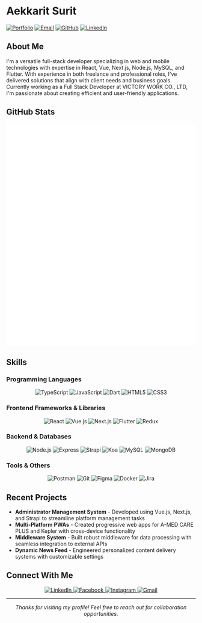 # Aekkarit Surit

[![Portfolio](https://img.shields.io/badge/Portfolio-nightkuzan.github.io-brightgreen?style=for-the-badge)](https://nightkuzan.github.io/My-Portfolio/)
[![Email](https://img.shields.io/badge/Email-aekkarit12%40gmail.com-D14836?style=for-the-badge&logo=gmail&logoColor=white)](mailto:aekkarit12@gmail.com)
[![GitHub](https://img.shields.io/badge/GitHub-nightkuzan-181717?style=for-the-badge&logo=github&logoColor=white)](https://github.com/nightkuzan)
[![LinkedIn](https://img.shields.io/badge/LinkedIn-Aekkarit_Surit-0077B5?style=for-the-badge&logo=linkedin&logoColor=white)](www.linkedin.com/in/aekkarit-surit-07103b257)

## About Me

I'm a versatile full-stack developer specializing in web and mobile technologies with expertise in React, Vue, Next.js, Node.js, MySQL, and Flutter. With experience in both freelance and professional roles, I've delivered solutions that align with client needs and business goals. Currently working as a Full Stack Developer at VICTORY WORK CO., LTD, I'm passionate about creating efficient and user-friendly applications.

## GitHub Stats

<div align="center">
  <img src="https://raw.githubusercontent.com/nightkuzan/github-stats/master/generated/overview.svg#gh-dark-mode-only" alt="GitHub Stats" />
  <img src="https://raw.githubusercontent.com/nightkuzan/github-stats/master/generated/languages.svg#gh-dark-mode-only" alt="Top Languages" />
</div>

## Skills

### Programming Languages
<div align="center">
  <img src="https://img.shields.io/badge/TypeScript-3178C6?style=for-the-badge&logo=typescript&logoColor=white" alt="TypeScript" />
  <img src="https://img.shields.io/badge/JavaScript-F7DF1E?style=for-the-badge&logo=javascript&logoColor=black" alt="JavaScript" />
  <img src="https://img.shields.io/badge/Dart-0175C2?style=for-the-badge&logo=dart&logoColor=white" alt="Dart" />
  <img src="https://img.shields.io/badge/HTML5-E34F26?style=for-the-badge&logo=html5&logoColor=white" alt="HTML5" />
  <img src="https://img.shields.io/badge/CSS3-1572B6?style=for-the-badge&logo=css3&logoColor=white" alt="CSS3" />
</div>

### Frontend Frameworks & Libraries
<div align="center">
  <img src="https://img.shields.io/badge/React-61DAFB?style=for-the-badge&logo=react&logoColor=black" alt="React" />
  <img src="https://img.shields.io/badge/Vue.js-4FC08D?style=for-the-badge&logo=vue.js&logoColor=white" alt="Vue.js" />
  <img src="https://img.shields.io/badge/Next.js-000000?style=for-the-badge&logo=next.js&logoColor=white" alt="Next.js" />
  <img src="https://img.shields.io/badge/Flutter-02569B?style=for-the-badge&logo=flutter&logoColor=white" alt="Flutter" />
  <img src="https://img.shields.io/badge/Redux-764ABC?style=for-the-badge&logo=redux&logoColor=white" alt="Redux" />
</div>

### Backend & Databases
<div align="center">
  <img src="https://img.shields.io/badge/Node.js-339933?style=for-the-badge&logo=node.js&logoColor=white" alt="Node.js" />
  <img src="https://img.shields.io/badge/Express-000000?style=for-the-badge&logo=express&logoColor=white" alt="Express" />
  <img src="https://img.shields.io/badge/Strapi-2F2E8B?style=for-the-badge&logo=strapi&logoColor=white" alt="Strapi" />
  <img src="https://img.shields.io/badge/Koa.js-33333D?style=for-the-badge&logo=koa&logoColor=white" alt="Koa" />
  <img src="https://img.shields.io/badge/MySQL-4479A1?style=for-the-badge&logo=mysql&logoColor=white" alt="MySQL" />
  <img src="https://img.shields.io/badge/MongoDB-47A248?style=for-the-badge&logo=mongodb&logoColor=white" alt="MongoDB" />
</div>

### Tools & Others
<div align="center">
  <img src="https://img.shields.io/badge/Postman-FF6C37?style=for-the-badge&logo=postman&logoColor=white" alt="Postman" />
  <img src="https://img.shields.io/badge/Git-F05032?style=for-the-badge&logo=git&logoColor=white" alt="Git" />
  <img src="https://img.shields.io/badge/Figma-F24E1E?style=for-the-badge&logo=figma&logoColor=white" alt="Figma" />
  <img src="https://img.shields.io/badge/Docker-2496ED?style=for-the-badge&logo=docker&logoColor=white" alt="Docker" />
  <img src="https://img.shields.io/badge/Jira-0052CC?style=for-the-badge&logo=jira&logoColor=white" alt="Jira" />
</div>

## Recent Projects

- **Administrator Management System** - Developed using Vue.js, Next.js, and Strapi to streamline platform management tasks
- **Multi-Platform PWAs** - Created progressive web apps for A-MED CARE PLUS and Kepler with cross-device functionality
- **Middleware System** - Built robust middleware for data processing with seamless integration to external APIs
- **Dynamic News Feed** - Engineered personalized content delivery systems with customizable settings

## Connect With Me
<div align="center">
  <a href="https://www.linkedin.com/in/%E0%B9%80%E0%B8%AD%E0%B8%81%E0%B8%A4%E0%B8%97%E0%B8%98%E0%B8%B4%E0%B9%8C-%E0%B8%AA%E0%B8%B8%E0%B8%A4%E0%B8%97%E0%B8%98%E0%B8%B4%E0%B9%8C-07103b257/">
    <img src="https://img.shields.io/badge/LinkedIn-0077B5?style=for-the-badge&logo=linkedin&logoColor=white" alt="LinkedIn" />
  </a>
  <a href="https://www.facebook.com/nixthmeow/">
    <img src="https://img.shields.io/badge/Facebook-1877F2?style=for-the-badge&logo=facebook&logoColor=white" alt="Facebook" />
  </a>
  <a href="https://www.instagram.com/nniixxhhtt/">
    <img src="https://img.shields.io/badge/Instagram-E4405F?style=for-the-badge&logo=instagram&logoColor=white" alt="Instagram" />
  </a>
  <a href="mailto:aekkarit12@gmail.com">
    <img src="https://img.shields.io/badge/Gmail-D14836?style=for-the-badge&logo=gmail&logoColor=white" alt="Gmail" />
  </a>
</div>

---

<div align="center">
  <i>Thanks for visiting my profile! Feel free to reach out for collaboration opportunities.</i>
</div>
